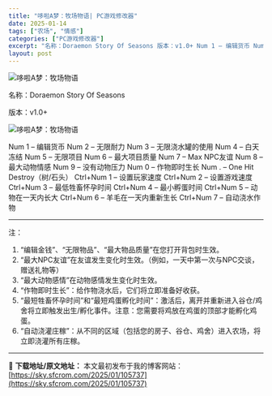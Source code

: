 ```yaml
---
title: "哆啦A梦：牧场物语| PC游戏修改器"
date: 2025-01-14
tags: ["农场", "情感"]
categories: ["PC游戏修改器"]
excerpt: "名称：Doraemon Story Of Seasons 版本：v1.0+ Num 1 – 编辑货币 Num 2 – 无限耐力 Num 3 – 无限浇水罐的使用 Num 4 – 白天冻结 Num 5 – 无限项目 Num 6 – 最大项目质量 Num 7 – Max NPC友谊 Num 8 – 最大&hellip;"
layout: post
---
```


<img title="13.webp" src="https://sky.sfcrom.com/wp-content/uploads/2025/01/2fdb286991cfc.webp" alt="哆啦A梦：牧场物语" />

名称：Doraemon Story Of Seasons

版本：v1.0+

<img title="14.webp" src="https://sky.sfcrom.com/wp-content/uploads/2025/01/12db666b0c142.webp" alt="哆啦A梦：牧场物语" />

Num 1 – 编辑货币
Num 2 – 无限耐力
Num 3 – 无限浇水罐的使用
Num 4 – 白天冻结
Num 5 – 无限项目
Num 6 – 最大项目质量
Num 7 – Max NPC友谊
Num 8 – 最大动物情感
Num 9 – 没有动物压力
Num 0 – 作物即时生长
Num . – One Hit Destroy（树/石头）
Ctrl+Num 1 – 设置玩家速度
Ctrl+Num 2 – 设置游戏速度
Ctrl+Num 3 – 最低牲畜怀孕时间
Ctrl+Num 4 – 最小孵蛋时间
Ctrl+Num 5 – 动物在一天内长大
Ctrl+Num 6 – 羊毛在一天内重新生长
Ctrl+Num 7 – 自动浇水作物

<hr />

注：
<ol>
 	<li>“编辑金钱”、“无限物品”、“最大物品质量”在您打开背包时生效。</li>
 	<li>“最大NPC友谊”在友谊发生变化时生效。（例如，一天中第一次与NPC交谈，赠送礼物等）</li>
 	<li>“最大动物感情”在动物感情发生变化时生效。</li>
 	<li>“作物即时生长”：给作物浇水后，它们将立即准备好收获。</li>
 	<li>“最短牲畜怀孕时间”和“最短鸡蛋孵化时间”：激活后，离开并重新进入谷仓/鸡舍将立即触发出生/孵化事件。注意：您需要将鸡放在鸡蛋的顶部才能孵化鸡蛋。</li>
 	<li>“自动浇灌庄稼”：从不同的区域（包括您的房子、谷仓、鸡舍）进入农场，将立即浇灌所有庄稼。</li>
</ol>

---
📖 **下载地址/原文地址：** 本文最初发布于我的博客网站：[https://sky.sfcrom.com/2025/01/105737](https://sky.sfcrom.com/2025/01/105737)
